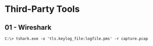 # Third-Party Tools

## 01 - Wireshark

```
C:\> tshark.exe -o 'tls.keylog_file:logfile.pms' -r capture.pcap
```